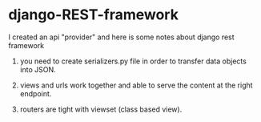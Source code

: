 # django-REST-framework
I created an api "provider"
and here is some notes about django rest framework

1. you need to create serializers.py file in order to transfer data objects into JSON.

2. views and urls work together and able to serve the content at the right endpoint.

3. routers are tight with viewset (class based view).


